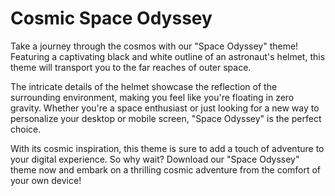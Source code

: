 <!--font:Poppins-->

# Cosmic Space Odyssey

Take a journey through the cosmos with our "Space Odyssey" theme! Featuring a captivating black and white outline of an astronaut's helmet, this theme will transport you to the far reaches of outer space.

The intricate details of the helmet showcase the reflection of the surrounding environment, making you feel like you're floating in zero gravity. Whether you're a space enthusiast or just looking for a new way to personalize your desktop or mobile screen, "Space Odyssey" is the perfect choice.

With its cosmic inspiration, this theme is sure to add a touch of adventure to your digital experience. So why wait? Download our "Space Odyssey" theme now and embark on a thrilling cosmic adventure from the comfort of your own device!

<!--

Write me markdown content of website with wallpaper:

"A black and white outline of an astronaut's helmet, with intricate details that showcase the reflection of the surrounding environment."

The header of the page should not be copy of the text but rather a real content of the website which is using this wallpaper.


---


# Space Odyssey Wallpaper

Decorate your desktop or mobile screen with our stunning "Space Odyssey" wallpaper featuring a black and white outline of an astronaut's helmet. The intricate details showcase the reflection of the surrounding environment, making you feel like you're right there in space.

Whether you're a space enthusiast or just looking for a cool new wallpaper, our "Space Odyssey" design is sure to impress. Download it now and take your screen on a journey through the cosmos!


---


Heading should not include word "wallpaper". The website should not be about the wallpaper itself, wallpaper is just a related background, rewrite whole content.


---


# Explore the Cosmos with Our Space Odyssey Theme

Get ready to blast off into outer space with our "Space Odyssey" theme! Featuring a stunning black and white outline of an astronaut's helmet, this theme is designed to take you on a journey through the cosmos.

With intricate details that showcase the reflection of the surrounding environment, you'll feel like you're floating in zero gravity. This theme is perfect for anyone who loves space exploration or wants to add a touch of cosmic inspiration to their desktop or mobile screen.

So why wait? Download our "Space Odyssey" theme now and embark on an adventure to the far reaches of the universe!


---


Heading is too long, rewrite whole content.


---


# Discover the Cosmos with Our Space Odyssey Theme

Experience the wonders of outer space with our "Space Odyssey" theme! Featuring a captivating black and white outline of an astronaut's helmet, this theme is designed to take you on a journey through the cosmos.

The intricate details of the helmet showcase the reflection of the surrounding environment, making you feel like you're floating in zero gravity. Whether you're a space enthusiast or just looking for a cool new theme, "Space Odyssey" is sure to impress.

With its cosmic inspiration, this theme is perfect for anyone who wants to add a touch of adventure to their desktop or mobile screen. So why wait? Download our "Space Odyssey" theme now and explore the far reaches of the universe from the comfort of your own device!


---


Heading is too long, rewrite whole content.


---


# Embark on a Cosmic Adventure with Our Space Odyssey Theme

Take a journey through the cosmos with our "Space Odyssey" theme! Featuring a captivating black and white outline of an astronaut's helmet, this theme will transport you to the far reaches of outer space.

The intricate details of the helmet showcase the reflection of the surrounding environment, making you feel like you're floating in zero gravity. Whether you're a space enthusiast or just looking for a new way to personalize your desktop or mobile screen, "Space Odyssey" is the perfect choice.

With its cosmic inspiration, this theme is sure to add a touch of adventure to your digital experience. So why wait? Download our "Space Odyssey" theme now and embark on a thrilling cosmic adventure from the comfort of your own device!


---


Write me a Google font which is best fitting for the website.

Pick from the list:
- Roboto
- Playfair Display
- Alegreya
- Great Vibes
- Dancing Script
- Raleway
- Montserrat
- Barlow Condensed
- Exo 2
- IBM Plex Sans
- Lobster
- Futura
- Inter
- Orbitron
- Poppins
- Open Sans
- Lato


Write just the font name nothing else.


---


Poppins

-->
